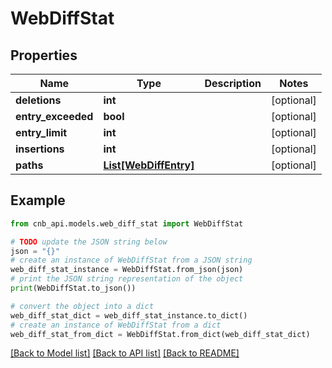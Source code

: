 # WebDiffStat


## Properties

Name | Type | Description | Notes
------------ | ------------- | ------------- | -------------
**deletions** | **int** |  | [optional] 
**entry_exceeded** | **bool** |  | [optional] 
**entry_limit** | **int** |  | [optional] 
**insertions** | **int** |  | [optional] 
**paths** | [**List[WebDiffEntry]**](WebDiffEntry.md) |  | [optional] 

## Example

```python
from cnb_api.models.web_diff_stat import WebDiffStat

# TODO update the JSON string below
json = "{}"
# create an instance of WebDiffStat from a JSON string
web_diff_stat_instance = WebDiffStat.from_json(json)
# print the JSON string representation of the object
print(WebDiffStat.to_json())

# convert the object into a dict
web_diff_stat_dict = web_diff_stat_instance.to_dict()
# create an instance of WebDiffStat from a dict
web_diff_stat_from_dict = WebDiffStat.from_dict(web_diff_stat_dict)
```
[[Back to Model list]](../README.md#documentation-for-models) [[Back to API list]](../README.md#documentation-for-api-endpoints) [[Back to README]](../README.md)


